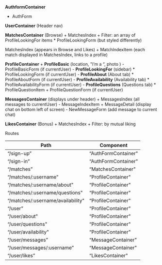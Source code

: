 
**AuthformContainer**
  + AuthForm

**UserContainer** (Header nav)


  **MatchesContainer** (Browse)
       + MatchesIndex
       + Filter: an array of ProfileLookingFor items
            * ProfileLookingForm (but styled differently)

  MatchesIndex (appears in Browse and Likes)
       + MatchIndexItem (each match displayed in MatchesIndex, links to a profile)

  **ProfileContainer**
       + **ProfileBasic** (location, "I’m a “, photo )
            - ProfileBasicForm (if currentUser)
         - **ProfileLookingFor** (sidebar)
              * ProfileLookingForm (if currentUser)
         - **ProfileAbout** (About tab)
              * ProfileAboutForm (if currentUser)
         - **ProfileAvailability** (Availability tab)
              * ProfileAvailabilityForm (if currentUser)
         - **ProfileQuestions** (Questions tab)
              * ProfileQuestionItem
                   + ProfileQuestionForm (if currentUser)

  **MessagesContainer** (displays under header)
       + MessagesIndex (all messages to currentUser)
            - MessageIndexItem
       + MessageDetail (display chat on bottom left of screen)
            - NewMessageForm (add message to current chat)

  **LikesContainer** (Bonus)
       + MatchesIndex
       + Filter: by mutual liking




Routes

|Path   | Component   |
|-------|-------------|
|“/sign-up” | “AuthFormContainer"|
|“/sign-in” | “AuthFormContainer"|
|“/matches” | “MatchesContainer" |
|“/matches/:username” | “ProfileContainer"|
|“/matches/:username/about"| “ProfileContainer"|
|“/matches/:username/questions"| “ProfileContainer"|
|“/matches/:username/availability"| “ProfileContainer"|
|“/user”| “ProfileContainer"|
|“/user/about"| “ProfileContainer"|
|“/user/questions"| “ProfileContainer"|
|“/user/availability"| “ProfileContainer"|
|“/user/messages”| “MessageContainer"|
|“/user/messages/:username”| “MessageContainer"|
|“/user/likes”| “LikesContainer"|
